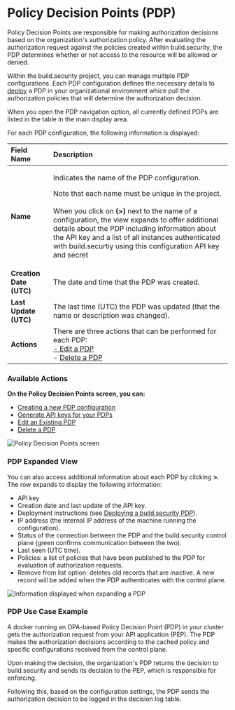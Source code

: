 # Policy Decision Points \(PDP\)

Policy Decision Points are responsible for making authorization decisions based on the organization's authorization policy. After evaluating the authorization request against the policies created within build.security, the PDP determines whether or not access to the resource will be allowed or denied.

Within the build.security project, you can manage multiple PDP configurations. Each PDP configuration defines the necessary details to [deploy](pdp-deployments.md) a PDP in your organizational environment whice pull the authorization policies that will determine the authorization decision.

When you open the PDP navigation option, all currently defined PDPs are listed in the table in the main display area.

For each PDP configuration, the following information is displayed:

<table>
  <thead>
    <tr>
      <th style="text-align:left">Field Name</th>
      <th style="text-align:left">Description</th>
    </tr>
  </thead>
  <tbody>
    <tr>
      <td style="text-align:left"><b>Name</b>
      </td>
      <td style="text-align:left">
        <p>Indicates the name of the PDP configuration.</p>
        <p>Note that each name must be unique in the project.
          <br />
          <br />When you click on<b> (&gt;) </b>next to the name of a configuration, the
          view expands to offer additional details about the PDP including information
          about the API key and a list of all instances authenticated with build.securtiy
          using this configuration API key and secret</p>
      </td>
    </tr>
    <tr>
      <td style="text-align:left"><b>Creation Date (UTC)</b>
      </td>
      <td style="text-align:left">The date and time that the PDP was created.</td>
    </tr>
    <tr>
      <td style="text-align:left"><b>Last Update (UTC)</b>
      </td>
      <td style="text-align:left">The last time (UTC) the PDP was updated (that the name or description
        was changed).</td>
    </tr>
    <tr>
      <td style="text-align:left"><b>Actions</b>
      </td>
      <td style="text-align:left">There are three actions that can be performed for each PDP:
        <br /><a href="editing-a-pdp-configuration.md">- Edit a PDP<br /></a>- <a href="deleting-a-pdp.md">Delete a PDP</a>
      </td>
    </tr>
  </tbody>
</table>

### Available Actions

**On the Policy Decision Points screen, you can:**

* [Creating a new PDP configuration](creating-a-new-pdp-configuration.md)
* [Generate API keys for your PDPs](generating-api-keys-for-a-pdp.md)
* [Edit an Existing PDP](editing-a-pdp-configuration.md)
* [Delete a PDP](deleting-a-pdp.md)

![Policy Decision Points screen](https://files.readme.io/10d5cca-pdp.PNG)

### PDP Expanded View

You can also access additional information about each PDP by clicking **&gt;**. The row expands to display the following information:

* API key
* Creation date and last update of the API key.
* Deployment instructions \(see [Deploying a build.security PDP](pdp-deployments.md)\).
* IP address \(the internal IP address of the machine running the configuration\).
* Status of the connection between the PDP and the build.security control plane \(green confirms communication between the two\).
* Last seen \(UTC time\).
* Policies: a list of policies that have been published to the PDP for evaluation of authorization requests.
* Remove from list option: deletes old records that are inactive. A new record will be added when the PDP authenticates with the control plane.

![Information displayed when expanding a PDP](https://files.readme.io/5cd6f8e-expanded_pdpconfig_line-blur.PNG)

### PDP Use Case Example

A docker running an OPA-based Policy Decision Point \(PDP\) in your cluster gets the authorization request from your API application \(PEP\). The PDP makes the authorization decisions according to the cached policy and specific configurations received from the control plane.

Upon making the decision, the organization's PDP returns the decision to build.security and sends its decision to the PEP, which is responsible for enforcing.

Following this, based on the configuration settings, the PDP sends the authorization decision to be logged in the decision log table.

